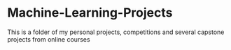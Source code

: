 # Machine-Learning-Projects
This is a folder of my personal projects, competitions and several capstone projects from online courses
